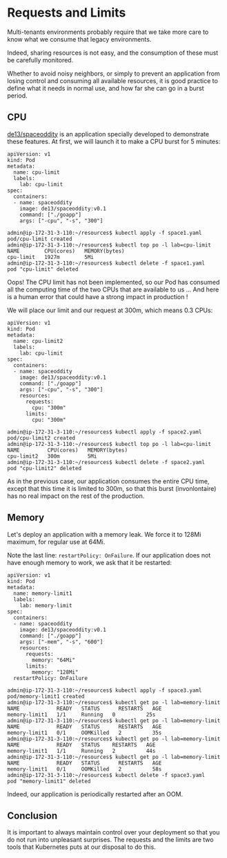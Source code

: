 # Requests and Limits

Multi-tenants environments probably require that we take more care to know what we consume that legacy environments.

Indeed, sharing resources is not easy, and the consumption of these must be carefully monitored.

Whether to avoid noisy neighbors, or simply to prevent an application from losing control and consuming all available resources, it is good practice to define what it needs in normal use, and how far she can go in a burst period.

## CPU

[de13/spaceoddity](https://hub.docker.com/r/de13/spaceoddity) is an application specially developed to demonstrate these features. At first, we will launch it to make a CPU burst for 5 minutes:

```
apiVersion: v1
kind: Pod
metadata:
  name: cpu-limit
  labels:
    lab: cpu-limit
spec:
  containers:
  - name: spaceoddity
    image: de13/spaceoddity:v0.1
    command: ["./goapp"]
    args: ["-cpu", "-s", "300"]
```

```
admin@ip-172-31-3-110:~/resources$ kubectl apply -f space1.yaml
pod/cpu-limit created
admin@ip-172-31-3-110:~/resources$ kubectl top po -l lab=cpu-limit
NAME        CPU(cores)   MEMORY(bytes)
cpu-limit   1927m        5Mi
admin@ip-172-31-3-110:~/resources$ kubectl delete -f space1.yaml
pod "cpu-limit" deleted
```

Oops! The CPU limit has not been implemented, so our Pod has consumed all the computing time of the two CPUs that are available to us ... And here is a human error that could have a strong impact in production !

We will place our limit and our request at 300m, which means 0.3 CPUs:

```
apiVersion: v1
kind: Pod
metadata:
  name: cpu-limit2
  labels:
    lab: cpu-limit
spec:
  containers:
  - name: spaceoddity
    image: de13/spaceoddity:v0.1
    command: ["./goapp"]
    args: ["-cpu", "-s", "300"]
    resources:
      requests:
        cpu: "300m"
      limits:
        cpu: "300m"
```

```
admin@ip-172-31-3-110:~/resources$ kubectl apply -f space2.yaml
pod/cpu-limit2 created
admin@ip-172-31-3-110:~/resources$ kubectl top po -l lab=cpu-limit
NAME         CPU(cores)   MEMORY(bytes)
cpu-limit2   300m         5Mi
admin@ip-172-31-3-110:~/resources$ kubectl delete -f space2.yaml
pod "cpu-limit2" deleted

```

As in the previous case, our application consumes the entire CPU time, except that this time it is limited to 300m, so that this burst (invonlontaire) has no real impact on the rest of the production.

## Memory

Let's deploy an application with a memory leak. We force it to 128Mi maximum, for regular use at 64Mi.

Note the last line: `restartPolicy: OnFailure`. If our application does not have enough memory to work, we ask that it be restarted:

```
apiVersion: v1
kind: Pod
metadata:
  name: memory-limit1
  labels:
    lab: memory-limit
spec:
  containers:
  - name: spaceoddity
    image: de13/spaceoddity:v0.1
    command: ["./goapp"]
    args: ["-mem", "-s", "600"]
    resources:
      requests:
        memory: "64Mi"
      limits:
        memory: "128Mi"
  restartPolicy: OnFailure
```

```
admin@ip-172-31-3-110:~/resources$ kubectl apply -f space3.yaml
pod/memory-limit1 created
admin@ip-172-31-3-110:~/resources$ kubectl get po -l lab=memory-limit
NAME            READY   STATUS      RESTARTS   AGE
memory-limit1   1/1     Running   0          25s
admin@ip-172-31-3-110:~/resources$ kubectl get po -l lab=memory-limit
NAME            READY   STATUS      RESTARTS   AGE
memory-limit1   0/1     OOMKilled   2          35s
admin@ip-172-31-3-110:~/resources$ kubectl get po -l lab=memory-limit
NAME            READY   STATUS    RESTARTS   AGE
memory-limit1   1/1     Running   2          44s
admin@ip-172-31-3-110:~/resources$ kubectl get po -l lab=memory-limit
NAME            READY   STATUS      RESTARTS   AGE
memory-limit1   0/1     OOMKilled   2          58s
admin@ip-172-31-3-110:~/resources$ kubectl delete -f space3.yaml
pod "memory-limit1" deleted
```

Indeed, our application is periodically restarted after an OOM.

## Conclusion

It is important to always maintain control over your deployment so that you do not run into unpleasant surprises. The requests and the limits are two tools that Kubernetes puts at our disposal to do this.